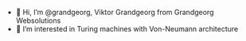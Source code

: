 - 👋 Hi, I’m @grandgeorg, Viktor Grandgeorg from Grandgeorg Websolutions
- 👀 I’m interested in Turing machines with Von-Neumann architecture

<!---
grandgeorg/grandgeorg is a ✨ special ✨ repository because its `README.md` (this file) appears on your GitHub profile.
You can click the Preview link to take a look at your changes.
--->
